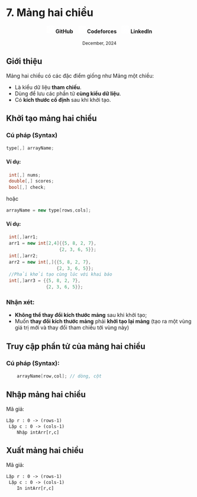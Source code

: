# 7. Mảng hai chiều

<div align="center">
  <p>
    <img src="https://github.com/k1enn/software-engineer-notes/blob/main/subjects/web-programming/Buoi1/Bai01/images/github.png" alt="GitHub Logo" width="20" height="20" />
    <strong><a style="text-decoration:none;" href="https://github.com/k1enn" target="_blank">GitHub</a></strong>
    <img style="padding-left: 10px; " src="https://github.com/k1enn/software-engineer-notes/blob/main/subjects/web-programming/Buoi1/Bai01/images/codeforces.png" alt="Codeforces Logo" width="20" height="20" />
    <strong><a style="text-decoration:none;" href="https://codeforces.com/profile/dinhtrungkien" target="_blank">Codeforces</a></strong>
    <img style="padding-left: 10px;" src="https://github.com/k1enn/software-engineer-notes/blob/main/subjects/web-programming/Buoi1/Bai01/images/linkedin.png" alt="LinkedIn Logo" width="20" height="20" />
    <strong><a style="text-decoration:none;" href="https://www.linkedin.com/in/k1enn/" target="_blank">LinkedIn</a></strong>
  </p>
      <small> December, 2024</small>
</div>

## Giới thiệu
Mảng hai chiều có các đặc điểm giống như 
Mảng một chiều:
- Là kiểu dữ liệu **tham chiếu**.
- Dùng để lưu các phần tử **cùng kiểu dữ liệu**.
- Có **kích thước cố định** sau khi khởi tạo.

## Khởi tạo mảng hai chiều
### Cú pháp (Syntax)
```cs
type[,] arrayName;
```
#### Ví dụ:
```cs
 int[,] nums;
 double[,] scores;
 bool[,] check;
```

hoặc
```cs
arrayName = new type[rows,cols];
```
#### Ví dụ:
```cs
 int[,]arr1;
 arr1 = new int[2,4]{{5, 8, 2, 7},
 					{2, 3, 6, 5}};
 int[,]arr2;
 arr2 = new int[,]{{5, 8, 2, 7},
 				   {2, 3, 6, 5}};
 //Phải khởi tạo cùng lúc với khai báo
 int[,]arr3 = {{5, 8, 2, 7},
			   {2, 3, 6, 5}};
```

### Nhận xét: 
- **Không thể thay đổi kích thước mảng** sau khi khởi tạo;
- Muốn **thay đổi kích thước mảng** phải **khởi tạo lại mảng** (tạo ra 
một vùng giá trị mới và thay đổi tham chiếu tới vùng này)

## Truy cập phần tử của mảng hai chiều
### Cú pháp (Syntax):
```cs
	arrayName[row,col]; // dòng, cột
```
## Nhập mảng hai chiều
Mã giả:
```
Lặp r : 0 -> (rows-1)
 Lặp c : 0 -> (cols-1)
 	Nhập intArr[r,c]
```
## Xuất mảng hai chiều
Mã giả:
```
Lặp r : 0 -> (rows-1)
 Lặp c : 0 -> (cols-1)
 	In intArr[r,c]
```

